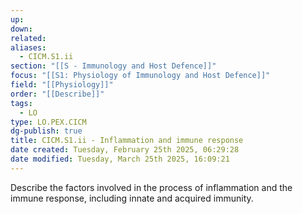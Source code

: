 ```yaml
---
up: 
down: 
related: 
aliases:
  - CICM.S1.ii
section: "[[S - Immunology and Host Defence]]"
focus: "[[S1: Physiology of Immunology and Host Defence]]"
field: "[[Physiology]]"
order: "[[Describe]]"
tags:
  - LO
type: LO.PEX.CICM
dg-publish: true
title: CICM.S1.ii - Inflammation and immune response
date created: Tuesday, February 25th 2025, 06:29:28
date modified: Tuesday, March 25th 2025, 16:09:21
---
```


Describe the factors involved in the process of inflammation and the immune response, including innate and acquired immunity.
